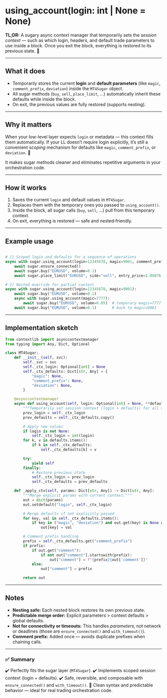 # using_account(login: int | None = None)

**TL;DR:** A sugary async context manager that temporarily sets the *session context* — such as which login, headers, and default trade parameters to use inside a block. Once you exit the block, everything is restored to its previous state. 🎯

---

## What it does

* Temporarily stores the current **login** and **default parameters** (like `magic`, `comment_prefix`, `deviation`) inside the `MT4Sugar` object.
* All sugar methods (`buy`, `sell`, `place_limit`, …) automatically inherit these defaults while inside the block.
* On exit, the previous values are fully restored (supports nesting).

---

## Why it matters

When your low-level layer expects `login` or metadata — this context fills them automatically.
If your LL doesn’t require login explicitly, it’s still a convenient *scoping* mechanism for defaults like `magic`, `comment_prefix`, or `deviation`. 🚀

It makes sugar methods cleaner and eliminates repetitive arguments in your orchestration code.

---

## How it works

1. Saves the current `login` and default values in `MT4Sugar`.
2. Replaces them with the temporary ones you passed to `using_account()`.
3. Inside the block, all sugar calls (`buy`, `sell`, …) pull from this temporary context.
4. On exit, everything is restored — safe and nested‑friendly.

---

## Example usage

```python

# 1) Scoped login and defaults for a sequence of operations
async with sugar.using_account(login=12345678, magic=9001, comment_prefix="[BOT] ", deviation=10):
    await sugar.ensure_connected()
    await sugar.buy("EURUSD", volume=0.1)
    await sugar.place_limit("EURUSD", side="sell", entry_price=1.09876, sl_pips=20, tp_pips=40)

# 2) Nested override for partial context
async with sugar.using_account(login=12345678, magic=9001):
    await sugar.buy("EURUSD", volume=0.1)
    async with sugar.using_account(magic=7777):
        await sugar.buy("EURUSD", volume=0.05)  # temporary magic=7777
    await sugar.buy("EURUSD", volume=0.1)       # back to magic=9001
```

---

## Implementation sketch

```python
from contextlib import asynccontextmanager
from typing import Any, Dict, Optional

class MT4Sugar:
    def __init__(self, svc):
        self._svc = svc
        self._ctx_login: Optional[int] = None
        self._ctx_defaults: Dict[str, Any] = {
            "magic": None,
            "comment_prefix": None,
            "deviation": None,
        }

    @asynccontextmanager
    async def using_account(self, login: Optional[int] = None, **defaults):
        """Temporarily set session context (login + defaults) for all sugar calls inside the block."""
        prev_login = self._ctx_login
        prev_defaults = self._ctx_defaults.copy()

        # Apply new values
        if login is not None:
            self._ctx_login = int(login)
        for k, v in defaults.items():
            if k in self._ctx_defaults:
                self._ctx_defaults[k] = v

        try:
            yield self
        finally:
            # Restore previous state
            self._ctx_login = prev_login
            self._ctx_defaults = prev_defaults

    def _apply_ctx(self, params: Dict[str, Any]) -> Dict[str, Any]:
        """Merge explicit params with current context."""
        out = dict(params)
        out.setdefault("login", self._ctx_login)

        # Merge defaults if not explicitly passed
        for key, val in self._ctx_defaults.items():
            if key in ("magic", "deviation") and out.get(key) is None and val is not None:
                out[key] = val

        # Comment prefix handling
        prefix = self._ctx_defaults.get("comment_prefix")
        if prefix:
            if out.get("comment"):
                if not out["comment"].startswith(prefix):
                    out["comment"] = f"{prefix}{out['comment']}"
            else:
                out["comment"] = prefix

        return out
```

---

## Notes

* **Nesting safe:** Each nested block restores its own previous state.
* **Predictable merge order:** Explicit parameters > context defaults > global defaults.
* **Not for connectivity or timeouts:** This handles *parameters*, not network or deadlines (those are `ensure_connected()` and `with_timeout()`).
* **Comment prefix:** Added once — avoids duplicate prefixes when chaining calls.

---

### ✅ Summary

✔️ Perfectly fits the sugar layer (`MT4Sugar`).
✔️ Implements scoped session context (login + defaults).
✔️ Safe, reversible, and composable with `ensure_connected()` and `with_timeout()`.
🐍 Clean syntax and predictable behavior — ideal for real trading orchestration code.
